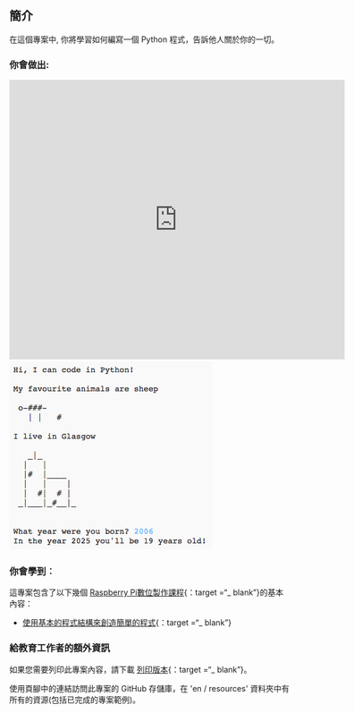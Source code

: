 ## 簡介

在這個專案中, 你將學習如何編寫一個 Python 程式，告訴他人關於你的一切。

### 你會做出:

<div class="trinket">
  <iframe src="https://trinket.io/embed/python/a1f663ae0d?outputOnly=true&start=result" width="600" height="500" frameborder="0" marginwidth="0" marginheight="0" allowfullscreen>
  </iframe>
  <img src="images/me-final.png">
</div>

### 你會學到︰

這專案包含了以下幾個 [Raspberry Pi數位製作課程](http://rpf.io/curriculum){：target =“_ blank”}的基本內容：

+ [使用基本的程式結構來創造簡單的程式](https://www.raspberrypi.org/curriculum/programming/creator){：target =“_ blank”}

### 給教育工作者的額外資訊

如果您需要列印此專案內容，請下載 [列印版本](https://projects.raspberrypi.org/en/projects/about-me/print){：target =“_ blank”}。

使用頁腳中的連結訪問此專案的 GitHub 存儲庫，在 'en / resources' 資料夾中有所有的資源(包括已完成的專案範例)。